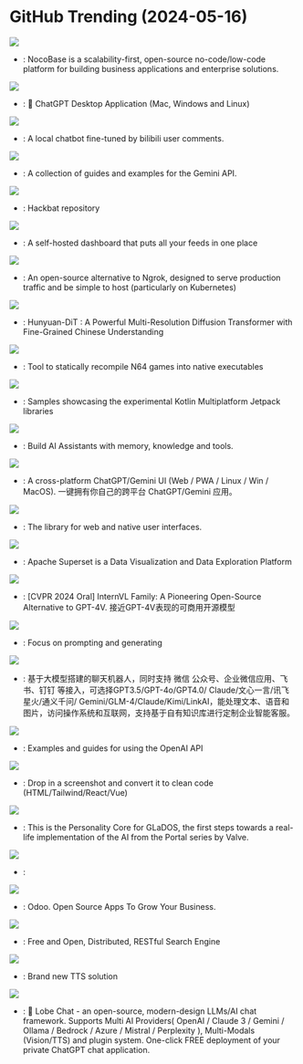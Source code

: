 # GitHub Trending (2024-05-16)

![](https://img.shields.io/badge/TypeScript-New%20424-green?style=flat-square&logo=appveyor)
- [](https://github.comundefined): NocoBase is a scalability-first, open-source no-code/low-code platform for building business applications and enterprise solutions.

![](https://img.shields.io/badge/Rust-New%20194-green?style=flat-square&logo=appveyor)
- [](https://github.comundefined): 🔮 ChatGPT Desktop Application (Mac, Windows and Linux)

![](https://img.shields.io/badge/Python-New%20181-green?style=flat-square&logo=appveyor)
- [](https://github.comundefined): A local chatbot fine-tuned by bilibili user comments.

![](https://img.shields.io/badge/Jupyter%20Notebook-New%20131-green?style=flat-square&logo=appveyor)
- [](https://github.comundefined): A collection of guides and examples for the Gemini API.

![](https://img.shields.io/badge/HTML-New%2065-green?style=flat-square&logo=appveyor)
- [](https://github.comundefined): Hackbat repository

![](https://img.shields.io/badge/Go-New%20655-green?style=flat-square&logo=appveyor)
- [](https://github.comundefined): A self-hosted dashboard that puts all your feeds in one place

![](https://img.shields.io/badge/Go-New%20265-green?style=flat-square&logo=appveyor)
- [](https://github.comundefined): An open-source alternative to Ngrok, designed to serve production traffic and be simple to host (particularly on Kubernetes)

![](https://img.shields.io/badge/Python-New%20268-green?style=flat-square&logo=appveyor)
- [](https://github.comundefined): Hunyuan-DiT : A Powerful Multi-Resolution Diffusion Transformer with Fine-Grained Chinese Understanding

![](https://img.shields.io/badge/C%2B%2B-New%20983-green?style=flat-square&logo=appveyor)
- [](https://github.comundefined): Tool to statically recompile N64 games into native executables

![](https://img.shields.io/badge/Kotlin-New%2046-green?style=flat-square&logo=appveyor)
- [](https://github.comundefined): Samples showcasing the experimental Kotlin Multiplatform Jetpack libraries

![](https://img.shields.io/badge/Python-New%201-green?style=flat-square&logo=appveyor)
- [](https://github.comundefined): Build AI Assistants with memory, knowledge and tools.

![](https://img.shields.io/badge/TypeScript-New%20343-green?style=flat-square&logo=appveyor)
- [](https://github.comundefined): A cross-platform ChatGPT/Gemini UI (Web / PWA / Linux / Win / MacOS). 一键拥有你自己的跨平台 ChatGPT/Gemini 应用。

![](https://img.shields.io/badge/JavaScript-New%20185-green?style=flat-square&logo=appveyor)
- [](https://github.comundefined): The library for web and native user interfaces.

![](https://img.shields.io/badge/TypeScript-New%20193-green?style=flat-square&logo=appveyor)
- [](https://github.comundefined): Apache Superset is a Data Visualization and Data Exploration Platform

![](https://img.shields.io/badge/Jupyter%20Notebook-New%20242-green?style=flat-square&logo=appveyor)
- [](https://github.comundefined): [CVPR 2024 Oral] InternVL Family: A Pioneering Open-Source Alternative to GPT-4V. 接近GPT-4V表现的可商用开源模型

![](https://img.shields.io/badge/Python-New%20175-green?style=flat-square&logo=appveyor)
- [](https://github.comundefined): Focus on prompting and generating

![](https://img.shields.io/badge/Python-New%2085-green?style=flat-square&logo=appveyor)
- [](https://github.comundefined): 基于大模型搭建的聊天机器人，同时支持 微信 公众号、企业微信应用、飞书、钉钉 等接入，可选择GPT3.5/GPT-4o/GPT4.0/ Claude/文心一言/讯飞星火/通义千问/ Gemini/GLM-4/Claude/Kimi/LinkAI，能处理文本、语音和图片，访问操作系统和互联网，支持基于自有知识库进行定制企业智能客服。

![](https://img.shields.io/badge/MDX-New%2075-green?style=flat-square&logo=appveyor)
- [](https://github.comundefined): Examples and guides for using the OpenAI API

![](https://img.shields.io/badge/Python-New%20193-green?style=flat-square&logo=appveyor)
- [](https://github.comundefined): Drop in a screenshot and convert it to clean code (HTML/Tailwind/React/Vue)

![](https://img.shields.io/badge/Python-New%2082-green?style=flat-square&logo=appveyor)
- [](https://github.comundefined): This is the Personality Core for GLaDOS, the first steps towards a real-life implementation of the AI from the Portal series by Valve.

![](https://img.shields.io/badge/none-New%20143-green?style=flat-square&logo=appveyor)
- [](https://github.comundefined): 

![](https://img.shields.io/badge/Python-New%2045-green?style=flat-square&logo=appveyor)
- [](https://github.comundefined): Odoo. Open Source Apps To Grow Your Business.

![](https://img.shields.io/badge/Java-New%20122-green?style=flat-square&logo=appveyor)
- [](https://github.comundefined): Free and Open, Distributed, RESTful Search Engine

![](https://img.shields.io/badge/Python-New%20161-green?style=flat-square&logo=appveyor)
- [](https://github.comundefined): Brand new TTS solution

![](https://img.shields.io/badge/TypeScript-New%20112-green?style=flat-square&logo=appveyor)
- [](https://github.comundefined): 🤯 Lobe Chat - an open-source, modern-design LLMs/AI chat framework. Supports Multi AI Providers( OpenAI / Claude 3 / Gemini / Ollama / Bedrock / Azure / Mistral / Perplexity ), Multi-Modals (Vision/TTS) and plugin system. One-click FREE deployment of your private ChatGPT chat application.

